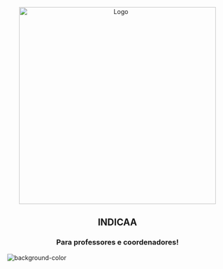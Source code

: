 <p align="center">
  <img src="https://i.ibb.co/BPCtH3b/logo-projeto01-Prancheta-1.png" height="450px" alt="Logo">
</p>
<h2 align="center"> INDICAA </h2>
<h3 align="center">Para professores e coordenadores!</h3>

![background-color](https://i.ibb.co/FsfZgjV/Untitled-design.png)
